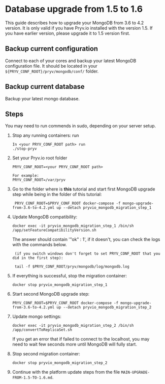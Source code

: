 
# Database upgrade from 1.5 to 1.6

This guide describes how to upgrade your MongoDB from 3.6 to 4.2 version. It is only valid if you have Pryv.io installed with the version 1.5. 
If you have earlier version, please upgrade it to 1.5 version first.

## Backup current configuration

Connect to each of your cores and backup your latest MongoDB configuration file. It should be located in your `${PRYV_CONF_ROOT}/pryv/mongodb/conf/` folder.

## Backup current database

Backup your latest mongo database.

## Steps

You may need to run commends in sudo, depending on your server setup.

1. Stop any running containers: run 
    ```
    In <your PRYV_CONF_ROOT path> run
    ./stop-pryv
    ```
2. Set your Pryv.io root folder 
    ```
    PRYV_CONF_ROOT=<your PRYV_CONF_ROOT path>
   
    For example:
    PRYV_CONF_ROOT=/var/pryv
    ```
3. Go to the folder where is **this** tutorial and start first MongoDB upgrade step while being in the folder of this tutorial: 
    ```
     PRYV_CONF_ROOT=$PRYV_CONF_ROOT docker-compose -f mongo-upgrade-from-3.6-to-4.2.yml up --detach pryvio_mongodb_migration_step_1
    ```
4. Update MongoDB compatibility: 
    
    ```
    docker exec -it pryvio_mongodb_migration_step_1 /bin/sh /app/setFeatureCompatibilityVersion.sh
    ```
   The answer should contain '"ok" : 1', if it doesn't, you can check the logs with the commands below.
   ```
    (if you switch windows don't forget to set PRYV_CONF_ROOT that you did in the first step):
    
    tail -f $PRYV_CONF_ROOT/pryv/mongodb/log/mongodb.log
    ```
5. If everything is successful, stop the migration container:
    ```
    docker stop pryvio_mongodb_migration_step_1
    ```
6. Start second MongoDB upgrade step: 
    ```
    PRYV_CONF_ROOT=$PRYV_CONF_ROOT docker-compose -f mongo-upgrade-from-3.6-to-4.2.yml up --detach pryvio_mongodb_migration_step_2
   ```
7. Update mongo settings: 
    ```
    docker exec -it pryvio_mongodb_migration_step_2 /bin/sh /app/convertToReplicaSet.sh
    ```
   If you get an error that if failed to connect to the localhost, you may need to wait few seconds more until MongoDB
   will fully start.
8. Stop second migration container: 
    ```
    docker stop pryvio_mongodb_migration_step_2
    ```
9. Continue with the platform update steps from the file `MAIN-UPGRADE-FROM-1.5-TO-1.6.md`.